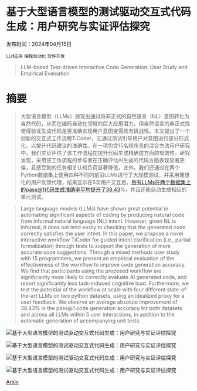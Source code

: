 # 基于大型语言模型的测试驱动交互式代码生成：用户研究与实证评估探究

发布时间：2024年04月15日

`LLM应用` `编程自动化` `软件开发`

> LLM-based Test-driven Interactive Code Generation: User Study and Empirical Evaluation

# 摘要

> 大型语言模型（LLMs）展现出通过将非正式的自然语言（NL）意图转化为自然代码，从而在编码自动化领域的巨大应用潜力。但自然语言的非正式性使得验证生成代码是否准确实现用户意图变得具有挑战性。本文提出了一个创新的交互式工作流程TiCoder，它通过测试引导用户对意图进行部分形式化，以提升代码建议的准确性。在一项包含15名程序员的混合方法用户研究中，我们实证评估了该工作流程在提升代码生成精确度方面的有效性。研究发现，采用该工作流程的参与者在正确评估AI生成的代码方面表现显著更佳，且感受到的任务相关认知负荷显著降低。此外，我们还通过在两个Python数据集上使用四种不同的前沿LLMs进行了大规模测试，并采用理想化的用户反馈代理，结果显示在5次用户交互后，所有LLMs在两个数据集上的pass@1代码生成准确率平均提升了38.43%，并且还能自动生成相应的单元测试。

> Large language models (LLMs) have shown great potential in automating significant aspects of coding by producing natural code from informal natural language (NL) intent. However, given NL is informal, it does not lend easily to checking that the generated code correctly satisfies the user intent. In this paper, we propose a novel interactive workflow TiCoder for guided intent clarification (i.e., partial formalization) through tests to support the generation of more accurate code suggestions. Through a mixed methods user study with 15 programmers, we present an empirical evaluation of the effectiveness of the workflow to improve code generation accuracy. We find that participants using the proposed workflow are significantly more likely to correctly evaluate AI generated code, and report significantly less task-induced cognitive load. Furthermore, we test the potential of the workflow at scale with four different state-of-the-art LLMs on two python datasets, using an idealized proxy for a user feedback. We observe an average absolute improvement of 38.43% in the pass@1 code generation accuracy for both datasets and across all LLMs within 5 user interactions, in addition to the automatic generation of accompanying unit tests.

![基于大型语言模型的测试驱动交互式代码生成：用户研究与实证评估探究](../../../paper_images/2404.10100/ticoder-flow.png)

![基于大型语言模型的测试驱动交互式代码生成：用户研究与实证评估探究](../../../paper_images/2404.10100/x1.png)

![基于大型语言模型的测试驱动交互式代码生成：用户研究与实证评估探究](../../../paper_images/2404.10100/code-test-examples.png)

![基于大型语言模型的测试驱动交互式代码生成：用户研究与实证评估探究](../../../paper_images/2404.10100/tasks.png)

[Arxiv](https://arxiv.org/abs/2404.10100)
